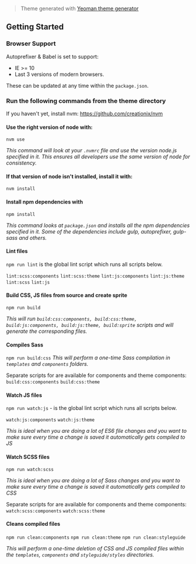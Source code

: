 > Theme generated with [Yeoman theme generator](https://github.com/svetlin-ffw/yo-drupal-theme-generator)

## Getting Started

### Browser Support
Autoprefixer & Babel is set to support:

* IE >= 10
* Last 3 versions of modern browsers.

These can be updated at any time within the `package.json`.

### Run the following commands from the theme directory
If you haven't yet, install nvm:
https://github.com/creationix/nvm

#### Use the right version of node with:
`nvm use`

_This command will look at your `.nvmrc` file and use the version node.js specified in it. This ensures all developers use the same version of node for consistency._

#### If that version of node isn't installed, install it with:
`nvm install`

#### Install npm dependencies with
`npm install`

_This command looks at `package.json` and installs all the npm dependencies specified in it.  Some of the dependencies include gulp, autoprefixer, gulp-sass and others._

#### Lint files
`npm run lint` is the global lint script which runs all scripts below.

`lint:scss:components`
`lint:scss:theme`
`lint:js:components`
`lint:js:theme`
`lint:scss`
`lint:js`

#### Build CSS, JS files from source and create sprite
`npm run build`

_This will run `build:css:components, build:css:theme, build:js:components, build:js:theme, build:sprite` scripts and will generate the corresponding files._

#### Compiles Sass
`npm run build:css`
_This will perform a one-time Sass compilation in `templates` and `components` folders._

Separate scripts for are available for components and theme components:
`build:css:components`
`build:css:theme`

#### Watch JS files
`npm run watch:js` - is the global lint script which runs all scripts below.

`watch:js:components`
`watch:js:theme`

_This is ideal when you are doing a lot of ES6 file changes and you want to make sure every time a change is saved it automatically gets compiled to JS_

#### Watch SCSS files
`npm run watch:scss`

_This is ideal when you are doing a lot of Sass changes and you want to make sure every time a change is saved it automatically gets compiled to CSS_

Separate scripts for are available for components and theme components:
`watch:scss:components`
`watch:scss:theme`

#### Cleans compiled files
`npm run clean:components`
`npm run clean:theme`
`npm run clean:styleguide`

_This will perform a one-time deletion of CSS and JS compiled files within the `templates`, `components` and `styleguide/styles` directories._